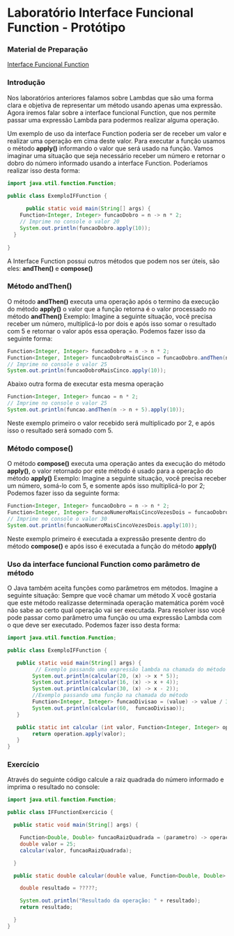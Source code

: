 # Laboratório Interface Funcional Function - Protótipo

### Material de Preparação

[Interface Funcional Function](https://www.geeksforgeeks.org/function-interface-in-java-with-examples/)

### Introdução

Nos laboratórios anteriores falamos sobre Lambdas que são uma forma clara e objetiva de representar um método usando apenas uma expressão.
Agora iremos falar sobre a interface funcional Function, que nos permite passar uma expressão Lambda para podermos realizar alguma operação.


Um exemplo de uso da interface Function poderia ser de receber um valor e realizar uma operação em cima deste valor.
Para executar a função usamos o método **apply()** informando o valor que será usado na função.
Vamos imaginar uma situação que seja necessário receber um número e retornar o dobro do número informado usando a interface Function.
Poderíamos realizar isso desta forma:

```java
import java.util.function.Function;

public class ExemploIFFunction {
    
      public static void main(String[] args) {
    Function<Integer, Integer> funcaoDobro = n -> n * 2;
    // Imprime no console o valor 20
    System.out.println(funcaoDobro.apply(10));
  }
    
}
```
A Interface Function possui outros métodos que podem nos ser úteis, são eles: **andThen()** e **compose()**

### Método andThen()
O método **andThen()** executa uma operação após o termino da execução do método **apply()** o valor que a função retorna é o valor processado no método **andThen()**
Exemplo:
Imagine a seguinte situação, você precisa receber um número, multiplicá-lo por dois e após isso somar o resultado com 5 e retornar o valor após essa operação.
Podemos fazer isso da seguinte forma:

```java
Function<Integer, Integer> funcaoDobro = n -> n * 2;
Function<Integer, Integer> funcaoDobroMaisCinco = funcaoDobro.andThen(n -> n + 5);
// Imprime no console o valor 25
System.out.println(funcaoDobroMaisCinco.apply(10));
```

Abaixo outra forma de executar esta mesma operação

```java
Function<Integer, Integer> funcao = n * 2;
// Imprime no console o valor 25
System.out.println(funcao.andThen(n -> n + 5).apply(10));
```

Neste exemplo primeiro o valor recebido será multiplicado por 2, e após isso o resultado será somado com 5.


### Método compose()

O método **compose()** executa uma operação antes da execução do método **apply()**, o valor retornado por este método é usado para a operação do método **apply()**
Exemplo:
Imagine a seguinte situação, você precisa receber um número, somá-lo com 5, e somente após isso multiplicá-lo por 2;
Podemos fazer isso da seguinte forma:

```java
Function<Integer, Integer> funcaoDobro = n -> n * 2;
Function<Integer, Integer> funcaoNumeroMaisCincoVezesDois = funcaoDobro.compose(n -> n + 5);
// Imprime no console o valor 30
System.out.println(funcaoNumeroMaisCincoVezesDois.apply(10));
```

Neste exemplo primeiro é executada a expressão presente dentro do método **compose()** e após isso é executada a função do método **apply()** 


### Uso da interface funcional Function como parâmetro de método

O Java também aceita funções como parâmetros em métodos.
Imagine a seguinte situação:
Sempre que você chamar um método X você gostaria que este método realizasse determinada operação matemática porém você não sabe ao certo qual operação vai ser executada.
Para resolver isso você pode passar como parâmetro uma função ou uma expressão Lambda com o que deve ser executado.
Podemos fazer isso desta forma:



```java
import java.util.function.Function;

public class ExemploIFFunction {

   public static void main(String[] args) {
         // Exemplo passando uma expressão lambda na chamada do método 
        System.out.println(calcular(20, (x) -> x * 5));
        System.out.println(calcular(16, (x) -> x + 4));
        System.out.println(calcular(30, (x) -> x - 2));
        //Exemplo passando uma função na chamada do método
        Function<Integer, Integer> funcaoDivisao = (value) -> value / 3;
        System.out.println(calcular(60,  funcaoDivisao));
   }

   public static int calcular (int valor, Function<Integer, Integer> operation){
        return operation.apply(valor);
   }
}
```

### Exercício
Através do seguinte código calcule a raiz quadrada do número informado e imprima o resultado no console:

```java
import java.util.function.Function;

public class IFFunctionExercicio {

  public static void main(String[] args) {

    Function<Double, Double> funcaoRaizQuadrada = (parametro) -> operacao;
    double valor = 25;
    calcular(valor, funcaoRaizQuadrada);

  }

  public static double calcular(double value, Function<Double, Double> operation){

    double resultado = ?????;

    System.out.println("Resultado da operação: " + resultado);
    return resultado;

  }
}
```